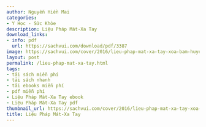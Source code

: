```yaml
---
author: Nguyễn Hiền Mai
categories:
- Y Học - Sức Khỏe
description: Liệu Pháp Mát-Xa Tay
download_links:
- info: pdf
  url: https://sachvui.com/download/pdf/3387
image: https://sachvui.com/cover/2016/lieu-phap-mat-xa-tay-xoa-bam-huyet-trung-quoc.jpg
layout: post
permalink: /lieu-phap-mat-xa-tay.html
tags:
- tải sách miễn phí
- tải sách nhanh
- tải ebooks miễn phí
- pdf miễn phí
- Liệu Pháp Mát-Xa Tay ebook
- Liệu Pháp Mát-Xa Tay pdf
thumbnail_url: https://sachvui.com/cover/2016/lieu-phap-mat-xa-tay-xoa-bam-huyet-trung-quoc.jpg
title: Liệu Pháp Mát-Xa Tay
---
```


 <div class="item-desc text-justify"> </div>